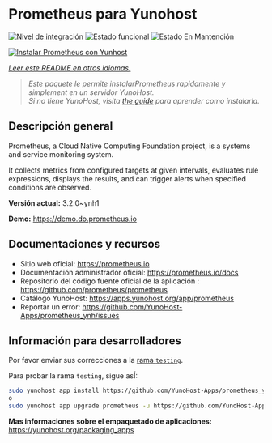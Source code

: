 <!--
Este archivo README esta generado automaticamente<https://github.com/YunoHost/apps/tree/master/tools/readme_generator>
No se debe editar a mano.
-->

# Prometheus para Yunohost

[![Nivel de integración](https://apps.yunohost.org/badge/integration/prometheus)](https://ci-apps.yunohost.org/ci/apps/prometheus/)
![Estado funcional](https://apps.yunohost.org/badge/state/prometheus)
![Estado En Mantención](https://apps.yunohost.org/badge/maintained/prometheus)

[![Instalar Prometheus con Yunhost](https://install-app.yunohost.org/install-with-yunohost.svg)](https://install-app.yunohost.org/?app=prometheus)

*[Leer este README en otros idiomas.](./ALL_README.md)*

> *Este paquete le permite instalarPrometheus rapidamente y simplement en un servidor YunoHost.*  
> *Si no tiene YunoHost, visita [the guide](https://yunohost.org/install) para aprender como instalarla.*

## Descripción general

Prometheus, a Cloud Native Computing Foundation project, is a systems and service monitoring system.

It collects metrics from configured targets at given intervals, evaluates rule expressions, displays the results, and can trigger alerts when specified conditions are observed.


**Versión actual:** 3.2.0~ynh1

**Demo:** <https://demo.do.prometheus.io>
## Documentaciones y recursos

- Sitio web oficial: <https://prometheus.io>
- Documentación administrador oficial: <https://prometheus.io/docs>
- Repositorio del código fuente oficial de la aplicación : <https://github.com/prometheus/prometheus>
- Catálogo YunoHost: <https://apps.yunohost.org/app/prometheus>
- Reportar un error: <https://github.com/YunoHost-Apps/prometheus_ynh/issues>

## Información para desarrolladores

Por favor enviar sus correcciones a la [rama `testing`](https://github.com/YunoHost-Apps/prometheus_ynh/tree/testing).

Para probar la rama `testing`, sigue asÍ:

```bash
sudo yunohost app install https://github.com/YunoHost-Apps/prometheus_ynh/tree/testing --debug
o
sudo yunohost app upgrade prometheus -u https://github.com/YunoHost-Apps/prometheus_ynh/tree/testing --debug
```

**Mas informaciones sobre el empaquetado de aplicaciones:** <https://yunohost.org/packaging_apps>
